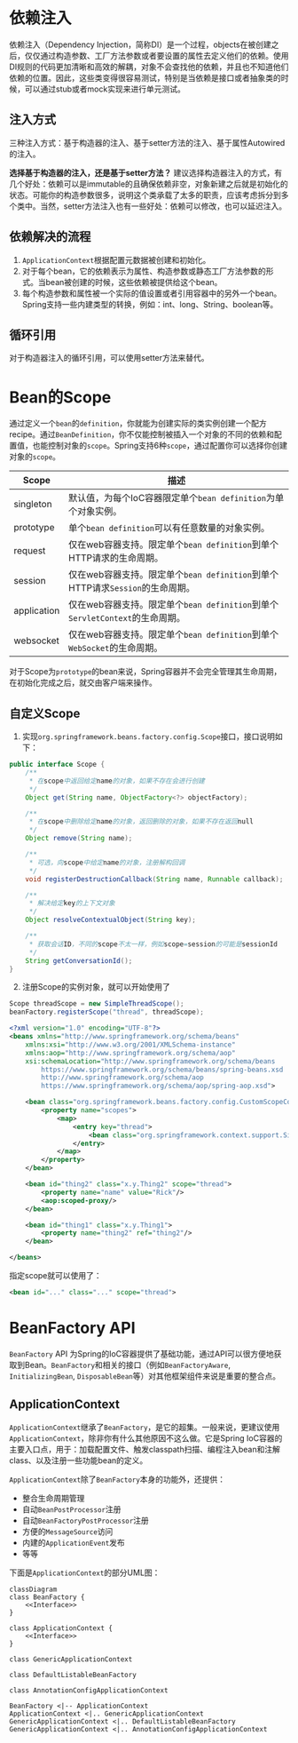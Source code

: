 # 依赖注入

依赖注入（Dependency Injection，简称DI）是一个过程，objects在被创建之后，仅仅通过构造参数、工厂方法参数或者要设置的属性去定义他们的依赖。使用DI规则的代码更加清晰和高效的解耦，对象不会查找他的依赖，并且也不知道他们依赖的位置。因此，这些类变得很容易测试，特别是当依赖是接口或者抽象类的时候，可以通过stub或者mock实现来进行单元测试。

## 注入方式

三种注入方式：基于构造器的注入、基于setter方法的注入、基于属性Autowired的注入。

**选择基于构造器的注入，还是基于setter方法？** 建议选择构造器注入的方式，有几个好处：依赖可以是immutable的且确保依赖非空，对象新建之后就是初始化的状态。可能你的构造参数很多，说明这个类承载了太多的职责，应该考虑拆分到多个类中。当然，setter方法注入也有一些好处：依赖可以修改，也可以延迟注入。

## 依赖解决的流程

1. `ApplicationContext`根据配置元数据被创建和初始化。
2. 对于每个bean，它的依赖表示为属性、构造参数或静态工厂方法参数的形式。当bean被创建的时候，这些依赖被提供给这个bean。
3. 每个构造参数和属性被一个实际的值设置或者引用容器中的另外一个bean。Spring支持一些内建类型的转换，例如：int、long、String、boolean等。

## 循环引用

对于构造器注入的循环引用，可以使用setter方法来替代。

# Bean的Scope

通过定义一个`bean`的`definition`，你就能为创建实际的类实例创建一个配方recipe。通过`BeanDefinition`，你不仅能控制被插入一个对象的不同的依赖和配置值，也能控制对象的`scope`。Spring支持6种`scope`，通过配置你可以选择你创建对象的`scope`。

| Scope | 描述 |
| --- | --- |
| singleton | 默认值，为每个IoC容器限定单个`bean definition`为单个对象实例。 |
| prototype | 单个`bean definition`可以有任意数量的对象实例。|
| request | 仅在web容器支持。限定单个`bean definition`到单个HTTP请求的生命周期。|
| session | 仅在web容器支持。限定单个`bean definition`到单个HTTP请求`Session`的生命周期。|
| application | 仅在web容器支持。限定单个`bean definition`到单个`ServletContext`的生命周期。|
| websocket | 仅在web容器支持。限定单个`bean definition`到单个`WebSocket`的生命周期。|

对于Scope为`prototype`的bean来说，Spring容器并不会完全管理其生命周期，在初始化完成之后，就交由客户端来操作。

## 自定义Scope

1. 实现`org.springframework.beans.factory.config.Scope`接口，接口说明如下：

```java
public interface Scope {
    /**
     * 在scope中返回给定name的对象，如果不存在会进行创建
     */
    Object get(String name, ObjectFactory<?> objectFactory);

    /**
     * 在scope中删除给定name的对象，返回删除的对象，如果不存在返回null
     */
    Object remove(String name);

    /**
     * 可选，向scope中给定name的对象，注册解构回调
     */
    void registerDestructionCallback(String name, Runnable callback);

    /**
     * 解决给定key的上下文对象
     */
    Object resolveContextualObject(String key);

    /**
     * 获取会话ID，不同的scope不太一样，例如scope=session的可能是sessionId
     */
    String getConversationId();
}
```

2. 注册Scope的实例对象，就可以开始使用了

```java
Scope threadScope = new SimpleThreadScope();
beanFactory.registerScope("thread", threadScope);
```

```xml
<?xml version="1.0" encoding="UTF-8"?>
<beans xmlns="http://www.springframework.org/schema/beans"
    xmlns:xsi="http://www.w3.org/2001/XMLSchema-instance"
    xmlns:aop="http://www.springframework.org/schema/aop"
    xsi:schemaLocation="http://www.springframework.org/schema/beans
        https://www.springframework.org/schema/beans/spring-beans.xsd
        http://www.springframework.org/schema/aop
        https://www.springframework.org/schema/aop/spring-aop.xsd">

    <bean class="org.springframework.beans.factory.config.CustomScopeConfigurer">
        <property name="scopes">
            <map>
                <entry key="thread">
                    <bean class="org.springframework.context.support.SimpleThreadScope"/>
                </entry>
            </map>
        </property>
    </bean>

    <bean id="thing2" class="x.y.Thing2" scope="thread">
        <property name="name" value="Rick"/>
        <aop:scoped-proxy/>
    </bean>

    <bean id="thing1" class="x.y.Thing1">
        <property name="thing2" ref="thing2"/>
    </bean>

</beans>
```
指定scope就可以使用了：
```xml
<bean id="..." class="..." scope="thread">
```



# BeanFactory API

`BeanFactory` API 为Spring的IoC容器提供了基础功能，通过API可以很方便地获取到Bean。`BeanFactory`和相关的接口（例如`BeanFactoryAware`, `InitializingBean`, `DisposableBean`等）对其他框架组件来说是重要的整合点。

## ApplicationContext

`ApplicationContext`继承了`BeanFactory`，是它的超集。一般来说，更建议使用`ApplicationContext`，除非你有什么其他原因不这么做。它是Spring IoC容器的主要入口点，用于：加载配置文件、触发classpath扫描、编程注入bean和注解class、以及注册一些功能bean的定义。

`ApplicationContext`除了`BeanFactory`本身的功能外，还提供：
* 整合生命周期管理
* 自动`BeanPostProcessor`注册
* 自动`BeanFactoryPostProcessor`注册
* 方便的`MessageSource`访问
* 内建的`ApplicationEvent`发布
* 等等

下面是`ApplicationContext`的部分UML图：
```mermaid
classDiagram
class BeanFactory {
    <<Interface>>
}

class ApplicationContext {
    <<Interface>>
}

class GenericApplicationContext

class DefaultListableBeanFactory

class AnnotationConfigApplicationContext

BeanFactory <|-- ApplicationContext
ApplicationContext <|.. GenericApplicationContext
GenericApplicationContext <|.. DefaultListableBeanFactory
GenericApplicationContext <|.. AnnotationConfigApplicationContext
```
